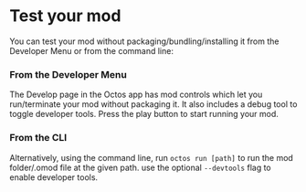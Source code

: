 # Test your mod

You can test your mod without packaging/bundling/installing it from the Developer Menu or from the command line:

### From the Developer Menu
The Develop page in the Octos app has mod controls which let you run/terminate your mod without packaging it. It also includes a debug tool to toggle developer tools. Press the play button to start running your mod.

### From the CLI
Alternatively, using the command line, run `octos run [path]` to run the mod folder/.omod file at the given path. use the optional `--devtools` flag to enable developer tools.